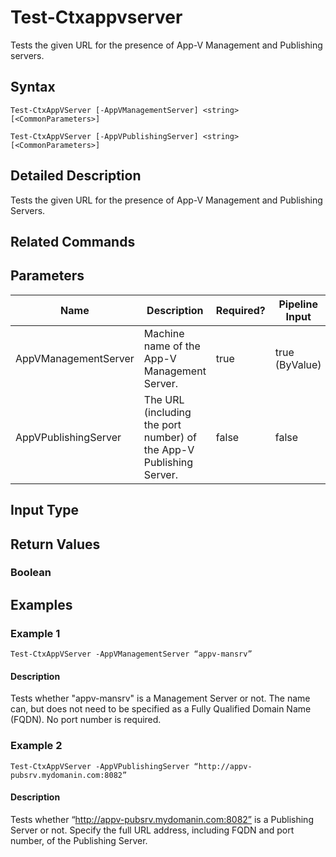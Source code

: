 ﻿
# Test-Ctxappvserver
Tests the given URL for the presence of App-V Management and Publishing servers.
## Syntax

```
Test-CtxAppVServer [-AppVManagementServer] <string> [<CommonParameters>]  
  
Test-CtxAppVServer [-AppVPublishingServer] <string> [<CommonParameters>]
```

## Detailed Description
Tests the given URL for the presence of App-V Management and Publishing Servers.


## Related Commands

## Parameters
| Name   | Description | Required? | Pipeline Input | Default Value |
| --- | --- | --- | --- | --- |
| AppVManagementServer | Machine name of the App-V Management Server. | true | true (ByValue) |  |
| AppVPublishingServer | The URL (including the port number) of the App-V Publishing Server. | false | false |  |

## Input Type

### 

## Return Values

### Boolean

## Examples

### Example 1

```
Test-CtxAppVServer -AppVManagementServer “appv-mansrv”
```

#### Description
Tests whether "appv-mansrv" is a Management Server or not. The name can, but does not need to be specified as a Fully Qualified Domain Name (FQDN). No port number is required.
### Example 2

```
Test-CtxAppVServer -AppVPublishingServer “http://appv-pubsrv.mydomanin.com:8082”
```

#### Description
Tests whether “http://appv-pubsrv.mydomanin.com:8082” is a Publishing Server or not. Specify the full URL address, including FQDN and port number, of the Publishing Server.
